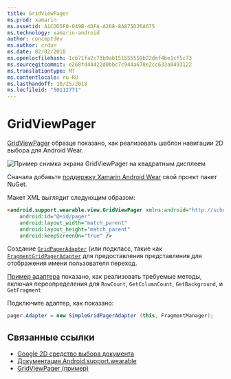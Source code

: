 ```yaml
---
title: GridViewPager
ms.prod: xamarin
ms.assetid: A1CDD5F0-049B-4DFA-A268-8A875D26A675
ms.technology: xamarin-android
author: conceptdev
ms.author: crdun
ms.date: 02/02/2018
ms.openlocfilehash: 1cb71fa2c73b9ab151555559b22def4be1cf5c73
ms.sourcegitcommit: e268fd44422d0bbc7c944a678e2cc633a0493122
ms.translationtype: MT
ms.contentlocale: ru-RU
ms.lasthandoff: 10/25/2018
ms.locfileid: "50112771"
---
```

# <a name="gridviewpager"></a>GridViewPager

[GridViewPager](https://developer.xamarin.com/samples/GridViewPager/) образце показано, как реализовать шаблон навигации 2D выбора для Android Wear.

![Пример снимка экрана GridViewPager на квадратным дисплеем](gridviewpager-images/gridviewpager.png)

Сначала добавьте [поддержку Xamarin Android Wear](http://www.nuget.org/packages/Xamarin.Android.Wear/) свой проект пакет NuGet.

Макет XML выглядит следующим образом:

```xml
<android.support.wearable.view.GridViewPager xmlns:android="http://schemas.android.com/apk/res/android"
    android:id="@+id/pager"
    android:layout_width="match_parent"
    android:layout_height="match_parent"
    android:keepScreenOn="true" />
```

Создание [`GridPagerAdapter`](http://developer.android.com/reference/android/support/wearable/view/GridPagerAdapter.html)
(или подкласс, такие как [`FragmentGridPagerAdapter`](http://developer.android.com/reference/android/support/wearable/view/FragmentGridPagerAdapter.html)
для предоставления представления для отображения имени пользователя переход.

[Пример адаптера](https://github.com/xamarin/monodroid-samples/blob/master/wear/GridViewPager/GridViewPager/SimpleGridPagerAdapter.cs) показано, как реализовать требуемые методы, включая переопределения для `RowCount`, `GetColumnCount`, `GetBackground`, и `GetFragment`

Подключите адаптер, как показано:

```csharp
pager.Adapter = new SimpleGridPagerAdapter (this, FragmentManager);
```



## <a name="related-links"></a>Связанные ссылки

- [Google 2D средство выбора документа](https://developer.android.com/training/wearables/ui/2d-picker.html)
- [Документация Android.support.wearable](https://developer.android.com/reference/android/support/wearable/view/package-summary.html)
- [GridViewPager (пример)](https://developer.xamarin.com/samples/GridViewPager/)
